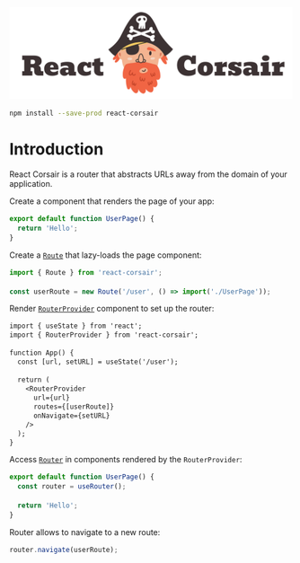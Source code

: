 <p align="center">
  <a href="#readme"><picture>
    <source media="(prefers-color-scheme: dark)" srcset="./assets/logo-dark.png" />
    <source media="(prefers-color-scheme: light)" srcset="./assets/logo-light.png" />
    <img alt="React Corsair" src="./assets/logo-light.png" width="700" />
  </picture></a>
</p>

```sh
npm install --save-prod react-corsair
```

# Introduction

React Corsair is a router that abstracts URLs away from the domain of your application.

Create a component that renders the page of your app:

```ts
export default function UserPage() {
  return 'Hello';
}
```

Create a [`Route`](https://smikhalevski.github.io/react-corsair/classes/Route.html) that lazy-loads the page component:

```ts
import { Route } from 'react-corsair';

const userRoute = new Route('/user', () => import('./UserPage'));
```

Render [`RouterProvider`](https://smikhalevski.github.io/react-corsair/classes/RouterProvider.html) component to set up
the router:

```tsx
import { useState } from 'react';
import { RouterProvider } from 'react-corsair';

function App() {
  const [url, setURL] = useState('/user');
  
  return (
    <RouterProvider
      url={url}
      routes={[userRoute]}
      onNavigate={setURL}
    />
  );
}
```

Access [`Router`](https://smikhalevski.github.io/react-corsair/classes/Router.html) in components rendered by
the `RouterProvider`:

```ts
export default function UserPage() {
  const router = useRouter();
  
  return 'Hello';
}
```

Router allows to navigate to a new route:

```ts
router.navigate(userRoute);
```
